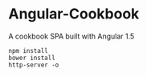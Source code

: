 # Angular-Cookbook
A cookbook SPA built with Angular 1.5
``` 
npm install 
bower install
http-server -o
```
